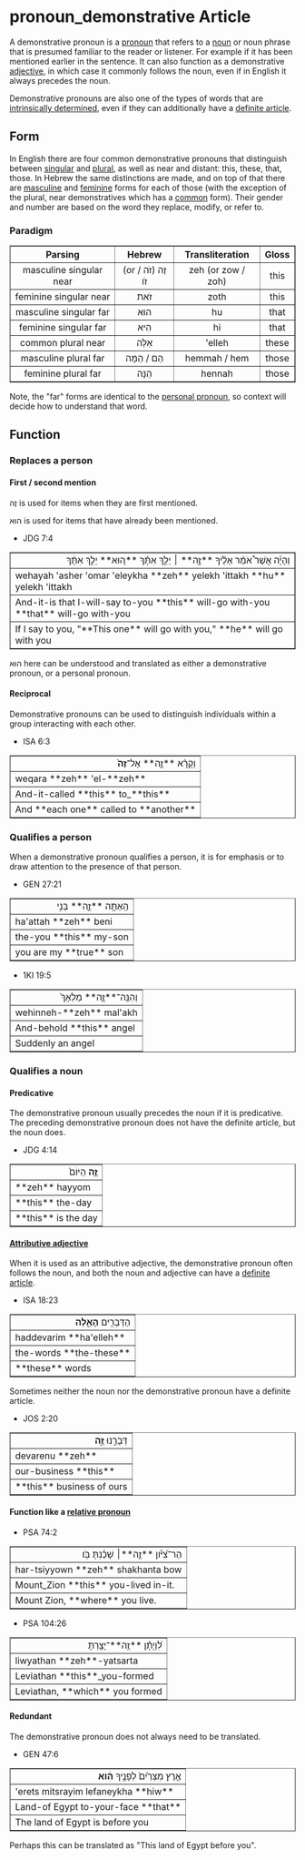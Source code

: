 # pronoun_demonstrative Article
A demonstrative pronoun is a [pronoun](https://git.door43.org/Door43/en-uhg/src/master/content/pronoun/02.md) that refers to a [noun](https://git.door43.org/Door43/en-uhg/src/master/content/noun/02.md) or noun phrase that is presumed familiar to the reader or listener. For example if it has been mentioned earlier in the sentence. It can also function as a demonstrative [adjective](https://git.door43.org/Door43/en-uhg/src/master/content/adjective/02.md), in which case it commonly follows the noun, even if in English it always precedes the noun.

Demonstrative pronouns are also one of the types of words that are [intrinsically determined](https://git.door43.org/Door43/en-uhg/src/master/content/state_determined/02.md#demonstrative-pronouns), even if they can additionally have a [definite article](https://git.door43.org/Door43/en-uhg/src/master/content/particle_definite_article/02.md).

## Form
In English there are four common demonstrative pronouns that distinguish between [singular](https://git.door43.org/Door43/en-uhg/src/master/content/number_singular/02.md) and [plural](https://git.door43.org/Door43/en-uhg/src/master/content/number_plural/02.md), as well as near and distant: this, these, that, those. In Hebrew the same distinctions are made, and on top of that there are [masculine](https://git.door43.org/Door43/en-uhg/src/master/content/gender_masculine/02.md) and [feminine](https://git.door43.org/Door43/en-uhg/src/master/content/gender_feminine/02.md) forms for each of those (with the exception of the plural, near demonstratives which has a [common](https://git.door43.org/Door43/en-uhg/src/master/content/gender_common/01.md) form).
Their gender and number are based on the word they replace, modify, or refer to.

### Paradigm

<table border="1" class="docutils">
<tr class="row-odd"><th>Parsing</th><th>Hebrew</th><th>Transliteration</th><th>Gloss</th>
</tr>
<tr class="row-odd" align="center"><td>masculine singular near</td><td>(or זֶה (זֹה / זֹו</td><td>zeh (or zow / zoh)</td><td>this</td>
</tr>
<tr class="row-even" align="center"><td>feminine singular near</td><td>זֹאת</td><td>zoth</td><td>this</td>
</tr>
<tr class="row-odd" align="center"><td>masculine singular far</td><td>הוּא</td><td>hu</td><td>that</td>
</tr>
<tr class="row-even" align="center"><td>feminine singular far</td><td>הִיא</td><td>hi</td><td>that</td>
</tr>
<tr class="row-odd" align="center"><td>common plural near</td><td>אֵלֶּה</td><td>'elleh</td><td>these</td>
</tr>
<tr class="row-even" align="center"><td>masculine plural far</td><td>הֵם / הֵמָּה</td><td>hemmah / hem</td><td>those</td>
</tr>
<tr class="row-odd" align="center"><td>feminine plural far</td><td>הֵנָּה</td><td>hennah</td><td>those</td>
</tr>
</tbody>
</table>

Note, the "far" forms are identical to the [personal pronoun](https://git.door43.org/Door43/en-uhg/src/master/content/pronoun_personal/02.md), so context will decide how to understand that word.

## Function

### Replaces a person

#### First / second mention
זֶה is used for items when they are first mentioned.

הוּא is used for items that have already been mentioned.

* JDG 7:4
<table border="1" class="docutils">
<colgroup>
<col width="100%" />
</colgroup>
<tbody valign="top">
<tr class="row-odd" align="right"><td>וְהָיָ֡ה אֲשֶׁר֩ אֹמַ֨ר אֵלֶ֜יךָ **זֶ֣ה** ׀ יֵלֵ֣ךְ אִתָּ֗ךְ **ה֚וּא** יֵלֵ֣ךְ אִתָּ֔ךְ</td>
</tr>
<tr class="row-even"><td>wehayah 'asher 'omar 'eleykha **zeh** yelekh 'ittakh **hu** yelekh 'ittakh</td>
</tr>
<tr class="row-odd"><td>And-it-is that I-will-say to-you **this** will-go with-you **that** will-go with-you</td>
</tr>
<tr class="row-even"><td>If I say to you, "**This one** will go with you," **he** will go with you</td>
</tr>
</tbody>
</table>
הוּא here can be understood and translated as either a demonstrative pronoun, or a personal pronoun.

#### Reciprocal
Demonstrative pronouns can be used to distinguish individuals within a group interacting with each other.

* ISA 6:3
<table border="1" class="docutils">
<colgroup>
<col width="100%" />
</colgroup>
<tbody valign="top">
<tr class="row-odd" align="right"><td>וְקָרָ֨א **זֶ֤ה** אֶל־<b>זֶה֙</b></td>
</tr>
<tr class="row-even"><td>weqara **zeh** 'el-**zeh**</td>
</tr>
<tr class="row-odd"><td>And-it-called **this** to_**this**</td>
</tr>
<tr class="row-even"><td>And **each one** called to **another**</td>
</tr>
</tbody>
</table>

### Qualifies a person
When a demonstrative pronoun qualifies a person, it is for emphasis or to draw attention to the presence of that person.

* GEN 27:21
<table border="1" class="docutils">
<colgroup>
<col width="100%" />
</colgroup>
<tbody valign="top">
<tr class="row-odd" align="right"><td>הַֽאַתָּ֥ה **זֶ֛ה** בְּנִ֥י</td>
</tr>
<tr class="row-even"><td>ha'attah **zeh** beni</td>
</tr>
<tr class="row-odd"><td>the-you **this** my-son</td>
</tr>
<tr class="row-even"><td>you are my **true** son</td>
</tr>
</tbody>
</table>

* 1KI 19:5
<table border="1" class="docutils">
<colgroup>
<col width="100%" />
</colgroup>
<tbody valign="top">
<tr class="row-odd" align="right"><td>וְהִנֵּֽה־**זֶ֤ה** מַלְאָךְ֙</td>
</tr>
<tr class="row-even"><td>wehinneh-**zeh** mal'akh</td>
</tr>
<tr class="row-odd"><td>And-behold **this** angel</td>
</tr>
<tr class="row-even"><td>Suddenly an angel</td>
</tr>
</tbody>
</table>

### Qualifies a noun

#### Predicative
The demonstrative pronoun usually precedes the noun if it is predicative. The preceding demonstrative pronoun does not have the definite article, but the noun does. 
 
* JDG 4:14
<table border="1" class="docutils">
<colgroup>
<col width="100%" />
</colgroup>
<tbody valign="top">
<tr class="row-odd" align="right"><td><b>זֶ֤ה</b> הַיּוֹם֙</td>
</tr>
<tr class="row-even"><td>**zeh** hayyom</td>
</tr>
<tr class="row-odd"><td>**this** the-day</td>
</tr>
<tr class="row-even"><td>**this** is the day</td>
</tr>
</tbody>
</table>

#### [Attributive adjective](https://git.door43.org/Door43/en-uhg/src/master/content/adjective/02.md#attributive)
When it is used as an attributive adjective, the demonstrative pronoun often follows the noun, and both the noun and adjective can have a [definite article](https://git.door43.org/Door43/en-uhg/src/master/content/particle_definite_article/02.md).

* ISA 18:23
<table border="1" class="docutils">
<colgroup>
<col width="100%" />
</colgroup>
<tbody valign="top">
<tr class="row-odd" align="right"><td>הַדְּבָרִ֖ים <b>הָאֵ֑לֶּה</b></td>
</tr>
<tr class="row-even"><td>haddevarim **ha'elleh**</td>
</tr>
<tr class="row-odd"><td>the-words **the-these**</td>
</tr>
<tr class="row-even"><td>**these** words</td>
</tr>
</tbody>
</table>

Sometimes neither the noun nor the demonstrative pronoun have a definite article.

* JOS 2:20
<table border="1" class="docutils">
<colgroup>
<col width="100%" />
</colgroup>
<tbody valign="top">
<tr class="row-odd" align="right"><td>דְּבָרֵ֣נוּ <b>זֶ֑ה</b></td>
</tr>
<tr class="row-even"><td>devarenu **zeh**</td>
</tr>
<tr class="row-odd"><td>our-business **this**</td>
</tr>
<tr class="row-even"><td>**this** business of ours</td>
</tr>
</tbody>
</table>

#### Function like a [relative pronoun](https://git.door43.org/Door43/en-uhg/src/master/content/pronoun_relative/02.md)

* PSA 74:2
<table border="1" class="docutils">
<colgroup>
<col width="100%" />
</colgroup>
<tbody valign="top">
<tr class="row-odd" align="right"><td>הַר־צִ֝יֹּ֗ון **זֶ֤ה**׀ שָׁכַ֬נְתָּ בֹּֽו׃</td>
</tr>
<tr class="row-even"><td>har-tsiyyown **zeh** shakhanta bow</td>
</tr>
<tr class="row-odd"><td>Mount_Zion **this** you-lived in-it.</td>
</tr>
<tr class="row-even"><td>Mount Zion, **where** you live.</td>
</tr>
</tbody>
</table>

* PSA 104:26
<table border="1" class="docutils">
<colgroup>
<col width="100%" />
</colgroup>
<tbody valign="top">
<tr class="row-odd" align="right"><td>לִ֝וְיָתָ֗ן **זֶֽה**־יָצַ֥רְתָּ</td>
</tr>
<tr class="row-even"><td>liwyathan **zeh**-yatsarta</td>
</tr>
<tr class="row-odd"><td>Leviathan **this**_you-formed</td>
</tr>
<tr class="row-even"><td>Leviathan, **which** you formed</td>
</tr>
</tbody>
</table>

#### Redundant
The demonstrative pronoun does not always need to be translated.

* GEN 47:6
<table border="1" class="docutils">
<colgroup>
<col width="100%" />
</colgroup>
<tbody valign="top">
<tr class="row-odd" align="right"><td>אֶ֤רֶץ מִצְרַ֙יִם֙ לְפָנֶ֣יךָ <b>הִ֔וא</b></td>
</tr>
<tr class="row-even"><td>'erets mitsrayim lefaneykha **hiw**</td>
</tr>
<tr class="row-odd"><td>Land-of Egypt to-your-face **that**</td>
</tr>
<tr class="row-even"><td>The land of Egypt is before you</td>
</tr>
</tbody>
</table>
Perhaps this can be translated as "This land of Egypt before you".